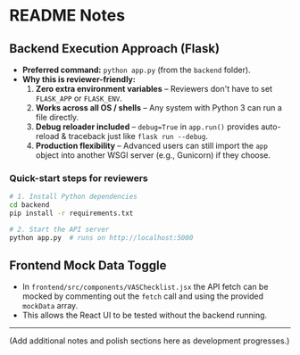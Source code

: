 # README Notes

## Backend Execution Approach (Flask)

- **Preferred command:** `python app.py` (from the `backend` folder).
- **Why this is reviewer-friendly:**
  1. **Zero extra environment variables** – Reviewers don't have to set `FLASK_APP` or `FLASK_ENV`.
  2. **Works across all OS / shells** – Any system with Python 3 can run a file directly.
  3. **Debug reloader included** – `debug=True` in `app.run()` provides auto-reload & traceback just like `flask run --debug`.
  4. **Production flexibility** – Advanced users can still import the `app` object into another WSGI server (e.g., Gunicorn) if they choose.

### Quick-start steps for reviewers

```bash
# 1. Install Python dependencies
cd backend
pip install -r requirements.txt

# 2. Start the API server
python app.py  # runs on http://localhost:5000
```

## Frontend Mock Data Toggle

- In `frontend/src/components/VASChecklist.jsx` the API fetch can be mocked by commenting out the `fetch` call and using the provided `mockData` array.
- This allows the React UI to be tested without the backend running.

---

(Add additional notes and polish sections here as development progresses.) 